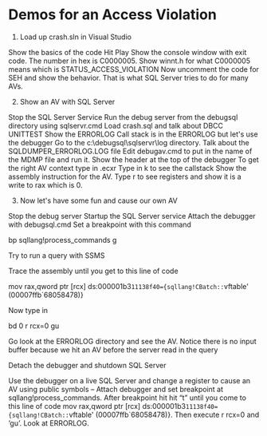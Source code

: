 # Demos for an Access Violation

1. Load up crash.sln in Visual Studio

Show the basics of the code
Hit Play
Show the console window with exit code. The number in hex is C0000005. Show winnt.h for what C0000005 means which is STATUS_ACCESS_VIOLATION
Now uncomment the code for SEH and show the behavior. That is what SQL Server tries to do for many AVs.

2. Show an AV with SQL Server

Stop the SQL Server Service
Run the debug server from the debugsql directory using sqlservr.cmd
Load crash.sql and talk about DBCC UNITTEST
Show the ERRORLOG
Call stack is in the ERRORLOG but let's use the debugger
Go to the c:\debugsql\sqlservr\log directory. Talk about the SQLDUMPER_ERRORLOG.LOG file
Edit debugav.cmd to put in the name of the MDMP file and run it.
Show the header at the top of the debugger
To get the right AV context type in .ecxr
Type in k to see the callstack
Show the assembly instruction for the AV. Type r to see registers and show it is a write to rax which is 0.

3. Now let's have some fun and cause our own AV

Stop the debug server
Startup the SQL Server service
Attach the debugger with debugsql.cmd
Set a breakpoint with this command

bp sqllang!process_commands
g

Try to run a query with SSMS

Trace the assembly until you get to this line of code

mov     rax,qword ptr [rcx] ds:000001b3`11138f40={sqllang!CBatch::`vftable' (00007ffb`68058478)}

Now type in

bd 0
r rcx=0
gu

Go look at the ERRORLOG directory and see the AV. Notice there is no input buffer because we hit an AV before the server read in the query

Detach the debugger and shutdown SQL Server



Use the debugger on a live SQL Server and change a register to cause an AV using public symbols – Attach debugger and set breakpoint at sqllang!process_commands. After breakpoint hit hit “t” until you come to this line of code mov     rax,qword ptr [rcx] ds:000001b3`11138f40={sqllang!CBatch::`vftable' (00007ffb`68058478)}. Then execute r rcx=0 and ‘gu’. Look at ERRORLOG.
